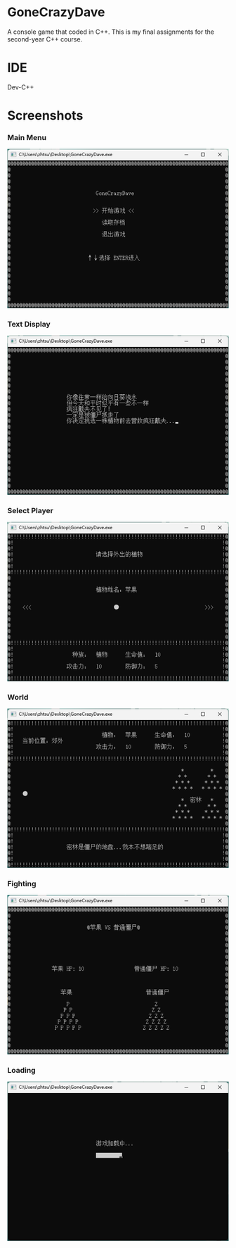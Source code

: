 # GoneCrazyDave

A console game that coded in C++. This is my final assignments for the second-year C++ course.

# IDE

Dev-C++

# Screenshots

### Main Menu

![main-menu](images/gone_crazy_dave_main_menu.png)

### Text Display

![text-display](images/gone_crazy_dave_text_display.png)

### Select Player

![select-player](images/gone_crazy_dave_select_player.png)

### World

![world](images/gone_crazy_dave_world.png)

### Fighting

![fighting](images/gone_crazy_dave_fighting.png)

### Loading

![loading](images/gone_crazy_dave_loading.png)
